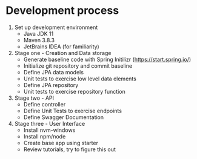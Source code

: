 # Development process
1. Set up development environment
    * Java JDK 11
    * Maven 3.8.3
    * JetBrains IDEA (for familiarity)
2. Stage one - Creation and Data storage
   * Generate baseline code with Spring Initilizr (https://start.spring.io/)
   * Initialize git repository and commit baseline
   * Define JPA data models
   * Unit tests to exercise low level data elements
   * Define JPA repository
   * Unit tests to exercise repository function
3. Stage two - API
   * Define controller
   * Define Unit Tests to exercise endpoints
   * Define Swagger Documentation
4. Stage three - User Interface
   * Install nvm-windows
   * Install npm/node
   * Create base app using starter
   * Review tutorials, try to figure this out